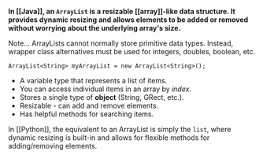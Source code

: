**In [[Java]], an `ArrayList` is a resizable [[array]]-like data structure. It provides dynamic resizing and allows elements to be added or removed without worrying about the underlying array's size.**

Note... ArrayLists cannot normally store primitive data types. Instead, wrapper class alternatives must be used for integers, doubles, boolean, etc.

`ArrayList<String> myArrayList = new ArrayList<String>();`

- A variable type that represents a list of items.
- You can access individual items in an array by *index*.
- Stores a single type of **object** (String, GRect, etc.).
- Resizable - can add and remove elements.
- Has helpful methods for searching items. 

In [[Python]], the equivalent to an ArrayList is simply the `list`, where dynamic resizing is built-in and allows for flexible methods for adding/removing elements. 